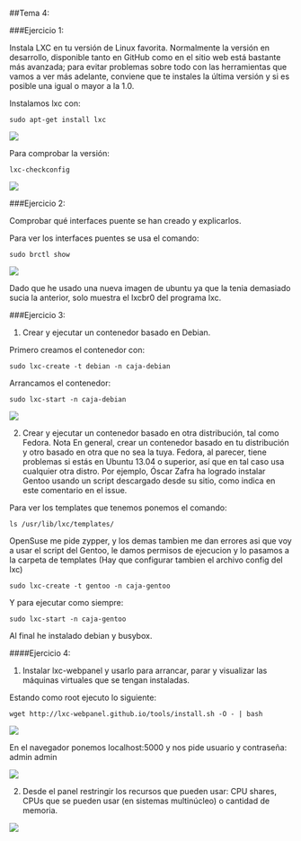 ##Tema 4:

###Ejercicio 1:

Instala LXC en tu versión de Linux favorita. Normalmente la versión en desarrollo, disponible tanto en GitHub como en el sitio web está bastante más avanzada; para evitar problemas sobre todo con las herramientas que vamos a ver más adelante, conviene que te instales la última versión y si es posible una igual o mayor a la 1.0.

Instalamos lxc con:

````sudo apt-get install lxc````

<img src="http://i57.tinypic.com/28as5di.jpg"/>

Para comprobar la versión:

````lxc-checkconfig````


<img src="http://i60.tinypic.com/69dizm.jpg"/>

###Ejercicio 2:

Comprobar qué interfaces puente se han creado y explicarlos.

Para ver los interfaces puentes se usa el comando:

````sudo brctl show````

<img src="http://i59.tinypic.com/28u1suu.jpg"/>

Dado que he usado una nueva imagen de ubuntu ya que la tenia demasiado sucia la anterior, solo muestra el lxcbr0 del programa lxc.

###Ejercicio 3:

1. Crear y ejecutar un contenedor basado en Debian.

Primero creamos el contenedor con:

````sudo lxc-create -t debian -n caja-debian````

Arrancamos el contenedor:

````sudo lxc-start -n caja-debian````

<img src="http://i62.tinypic.com/3340wsk.jpg"/>

2. Crear y ejecutar un contenedor basado en otra distribución, tal como Fedora. Nota En general, crear un contenedor basado en tu distribución y otro basado en otra que no sea la tuya. Fedora, al parecer, tiene problemas si estás en Ubuntu 13.04 o superior, así que en tal caso usa cualquier otra distro. Por ejemplo, Óscar Zafra ha logrado instalar Gentoo usando un script descargado desde su sitio, como indica en este comentario en el issue.

Para ver los templates que tenemos ponemos el comando:

````ls /usr/lib/lxc/templates/````

OpenSuse me pide zypper, y los demas tambien me dan errores asi que voy a usar el script del Gentoo, le damos permisos de ejecucion y lo pasamos a la carpeta de templates (Hay que configurar tambien el archivo config del lxc)

````sudo lxc-create -t gentoo -n caja-gentoo````

Y para ejecutar como siempre:

````sudo lxc-start -n caja-gentoo````

Al final he instalado debian y busybox.

####Ejercicio 4:

1. Instalar lxc-webpanel y usarlo para arrancar, parar y visualizar las máquinas virtuales que se tengan instaladas.

Estando como root ejecuto lo siguiente:

````wget http://lxc-webpanel.github.io/tools/install.sh -O - | bash````

<img src="http://i57.tinypic.com/4t9jdv.jpg"/>

En el navegador ponemos localhost:5000 y nos pide usuario y contraseña: admin admin

<img src="http://i59.tinypic.com/2qbx0u8.jpg"/>

2. Desde el panel restringir los recursos que pueden usar: CPU shares, CPUs que se pueden usar (en sistemas multinúcleo) o cantidad de memoria.

<img src="http://i59.tinypic.com/2ur0cn4.jpg"/>


